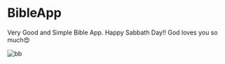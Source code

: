 # BibleApp
Very Good and Simple Bible App. Happy Sabbath Day!! God loves you so much😍

![bb](https://user-images.githubusercontent.com/52289151/159009294-00481b1b-608e-4c9e-96d6-888c0753f3ff.png)
